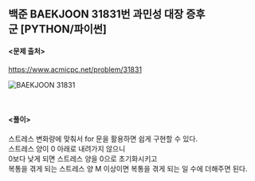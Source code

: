 ## 백준 BAEKJOON 31831번 과민성 대장 증후군 [PYTHON/파이썬]

#### <문제 출처><br>
https://www.acmicpc.net/problem/31831

![BAEKJOON 31831](https://blog.kakaocdn.net/dn/bmFfHN/btsHLdwc2zd/z2mid5gTVzOfia4xjcGYhK/img.png)

<br>

#### <풀이><br>

스트레스 변화량에 맞춰서 for 문을 활용하면 쉽게 구현할 수 있다.  
스트레스 양이 0 아래로 내려가지 않으니  
0보다 낮게 되면 스트레스 양을 0으로 초기화시키고  
복통을 겪게 되는 스트레스 양 M 이상이면 복통을 겪게 되는 일 수에 더해주면 된다.  